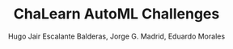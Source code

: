 ---
paperId: 21
author: Hugo Jair Escalante Balderas, Jorge G. Madrid, Eduardo Morales
publicationauthor: Escalante Bandera, H. J. et al.
title: ChaLearn AutoML Challenges
pdf: --
poster: --
alt: --
type: Poster
topic: Machine Learning Methods
link: --
conference: neurips
year: 2018
tags: neurips-2018
location: Montreal, Canada
---